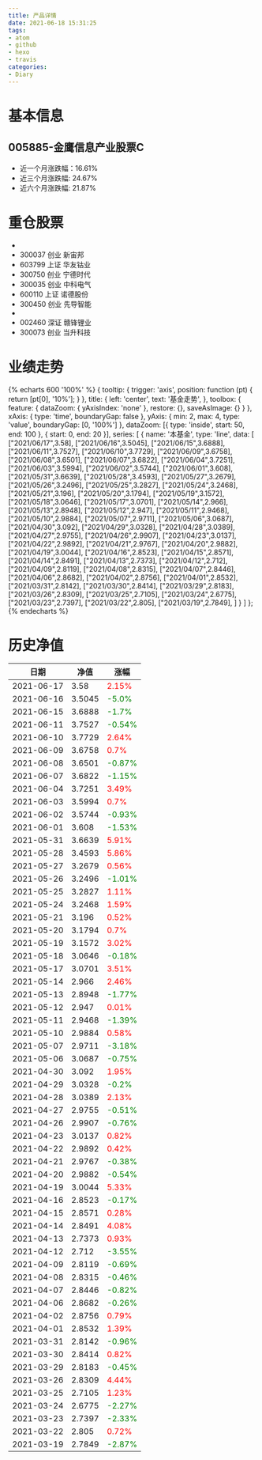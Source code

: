 ```yaml
---
title: 产品详情
date: 2021-06-18 15:31:25
tags:
- atom
- github
- hexo
- travis
categories:
- Diary
---
```


# 基本信息
## 005885-金鹰信息产业股票C
- 近一个月涨跌幅：16.61%
- 近三个月涨跌幅: 24.67%
- 近六个月涨跌幅: 21.87%

# 重仓股票
- 
- 300037 创业 新宙邦
- 603799 上证 华友钴业
- 300750 创业 宁德时代
- 300035 创业 中科电气
- 600110 上证 诺德股份
- 300450 创业 先导智能
- 
- 002460 深证 赣锋锂业
- 300073 创业 当升科技
# 业绩走势

{% echarts 600 '100%' %}
{
  tooltip: {
        trigger: 'axis',
        position: function (pt) {
            return [pt[0], '10%'];
        }
    },
    title: {
        left: 'center',
        text: '基金走势',
    },
    toolbox: {
        feature: {
            dataZoom: {
                yAxisIndex: 'none'
            },
            restore: {},
            saveAsImage: {}
        }
    },
    xAxis: {
        type: 'time',
        boundaryGap: false
    },
    yAxis: {
        min: 2,
        max: 4,
        type: 'value',
        boundaryGap: [0, '100%']
    },
    dataZoom: [{
        type: 'inside',
        start: 50,
        end: 100
    }, {
        start: 0,
        end: 20
    }],
    series: [
        {
            name: '本基金',
            type: 'line',
            data: [
["2021/06/17",3.58],
["2021/06/16",3.5045],
["2021/06/15",3.6888],
["2021/06/11",3.7527],
["2021/06/10",3.7729],
["2021/06/09",3.6758],
["2021/06/08",3.6501],
["2021/06/07",3.6822],
["2021/06/04",3.7251],
["2021/06/03",3.5994],
["2021/06/02",3.5744],
["2021/06/01",3.608],
["2021/05/31",3.6639],
["2021/05/28",3.4593],
["2021/05/27",3.2679],
["2021/05/26",3.2496],
["2021/05/25",3.2827],
["2021/05/24",3.2468],
["2021/05/21",3.196],
["2021/05/20",3.1794],
["2021/05/19",3.1572],
["2021/05/18",3.0646],
["2021/05/17",3.0701],
["2021/05/14",2.966],
["2021/05/13",2.8948],
["2021/05/12",2.947],
["2021/05/11",2.9468],
["2021/05/10",2.9884],
["2021/05/07",2.9711],
["2021/05/06",3.0687],
["2021/04/30",3.092],
["2021/04/29",3.0328],
["2021/04/28",3.0389],
["2021/04/27",2.9755],
["2021/04/26",2.9907],
["2021/04/23",3.0137],
["2021/04/22",2.9892],
["2021/04/21",2.9767],
["2021/04/20",2.9882],
["2021/04/19",3.0044],
["2021/04/16",2.8523],
["2021/04/15",2.8571],
["2021/04/14",2.8491],
["2021/04/13",2.7373],
["2021/04/12",2.712],
["2021/04/09",2.8119],
["2021/04/08",2.8315],
["2021/04/07",2.8446],
["2021/04/06",2.8682],
["2021/04/02",2.8756],
["2021/04/01",2.8532],
["2021/03/31",2.8142],
["2021/03/30",2.8414],
["2021/03/29",2.8183],
["2021/03/26",2.8309],
["2021/03/25",2.7105],
["2021/03/24",2.6775],
["2021/03/23",2.7397],
["2021/03/22",2.805],
["2021/03/19",2.7849],
]
        }
    ]
};
{% endecharts %}

# 历史净值

| 日期 | 净值 | 涨幅 |
| --- | --- | --- |
|2021-06-17|3.58|<font color=red>2.15%</font>|
|2021-06-16|3.5045|<font color=green>-5.0%</font>|
|2021-06-15|3.6888|<font color=green>-1.7%</font>|
|2021-06-11|3.7527|<font color=green>-0.54%</font>|
|2021-06-10|3.7729|<font color=red>2.64%</font>|
|2021-06-09|3.6758|<font color=red>0.7%</font>|
|2021-06-08|3.6501|<font color=green>-0.87%</font>|
|2021-06-07|3.6822|<font color=green>-1.15%</font>|
|2021-06-04|3.7251|<font color=red>3.49%</font>|
|2021-06-03|3.5994|<font color=red>0.7%</font>|
|2021-06-02|3.5744|<font color=green>-0.93%</font>|
|2021-06-01|3.608|<font color=green>-1.53%</font>|
|2021-05-31|3.6639|<font color=red>5.91%</font>|
|2021-05-28|3.4593|<font color=red>5.86%</font>|
|2021-05-27|3.2679|<font color=red>0.56%</font>|
|2021-05-26|3.2496|<font color=green>-1.01%</font>|
|2021-05-25|3.2827|<font color=red>1.11%</font>|
|2021-05-24|3.2468|<font color=red>1.59%</font>|
|2021-05-21|3.196|<font color=red>0.52%</font>|
|2021-05-20|3.1794|<font color=red>0.7%</font>|
|2021-05-19|3.1572|<font color=red>3.02%</font>|
|2021-05-18|3.0646|<font color=green>-0.18%</font>|
|2021-05-17|3.0701|<font color=red>3.51%</font>|
|2021-05-14|2.966|<font color=red>2.46%</font>|
|2021-05-13|2.8948|<font color=green>-1.77%</font>|
|2021-05-12|2.947|<font color=red>0.01%</font>|
|2021-05-11|2.9468|<font color=green>-1.39%</font>|
|2021-05-10|2.9884|<font color=red>0.58%</font>|
|2021-05-07|2.9711|<font color=green>-3.18%</font>|
|2021-05-06|3.0687|<font color=green>-0.75%</font>|
|2021-04-30|3.092|<font color=red>1.95%</font>|
|2021-04-29|3.0328|<font color=green>-0.2%</font>|
|2021-04-28|3.0389|<font color=red>2.13%</font>|
|2021-04-27|2.9755|<font color=green>-0.51%</font>|
|2021-04-26|2.9907|<font color=green>-0.76%</font>|
|2021-04-23|3.0137|<font color=red>0.82%</font>|
|2021-04-22|2.9892|<font color=red>0.42%</font>|
|2021-04-21|2.9767|<font color=green>-0.38%</font>|
|2021-04-20|2.9882|<font color=green>-0.54%</font>|
|2021-04-19|3.0044|<font color=red>5.33%</font>|
|2021-04-16|2.8523|<font color=green>-0.17%</font>|
|2021-04-15|2.8571|<font color=red>0.28%</font>|
|2021-04-14|2.8491|<font color=red>4.08%</font>|
|2021-04-13|2.7373|<font color=red>0.93%</font>|
|2021-04-12|2.712|<font color=green>-3.55%</font>|
|2021-04-09|2.8119|<font color=green>-0.69%</font>|
|2021-04-08|2.8315|<font color=green>-0.46%</font>|
|2021-04-07|2.8446|<font color=green>-0.82%</font>|
|2021-04-06|2.8682|<font color=green>-0.26%</font>|
|2021-04-02|2.8756|<font color=red>0.79%</font>|
|2021-04-01|2.8532|<font color=red>1.39%</font>|
|2021-03-31|2.8142|<font color=green>-0.96%</font>|
|2021-03-30|2.8414|<font color=red>0.82%</font>|
|2021-03-29|2.8183|<font color=green>-0.45%</font>|
|2021-03-26|2.8309|<font color=red>4.44%</font>|
|2021-03-25|2.7105|<font color=red>1.23%</font>|
|2021-03-24|2.6775|<font color=green>-2.27%</font>|
|2021-03-23|2.7397|<font color=green>-2.33%</font>|
|2021-03-22|2.805|<font color=red>0.72%</font>|
|2021-03-19|2.7849|<font color=green>-2.87%</font>|
